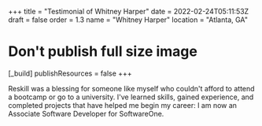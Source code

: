 +++
title = "Testimonial of Whitney Harper"
date = 2022-02-24T05:11:53Z
draft = false
order = 1.3
name = "Whitney Harper"
location = "Atlanta, GA"

# Don't publish full size image
[_build]
publishResources = false
+++

Reskill was a blessing for someone like myself who couldn't afford to attend a bootcamp or go to a university. I've learned skills, gained experience, and completed projects that have helped me begin my career: I am now an Associate Software Developer for SoftwareOne.